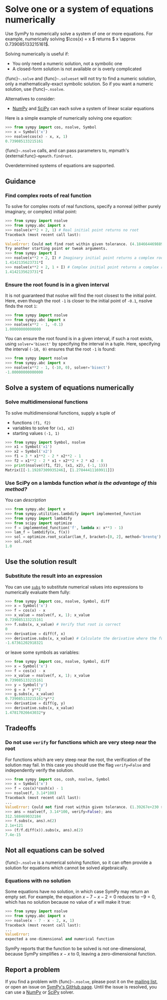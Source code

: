 # Solve one or a system of equations numerically

Use SymPy to numerically solve a system of one or more equations. For example,
numerically solving $\cos(x) = x $ returns $ x \approx 0.739085133215161$.

Solving numerically is useful if:
- You only need a numeric solution, not a symbolic one
- A closed-form solution is not available or is overly complicated

{func}`~.solve` and {func}`~.solveset` will not try to find a numeric solution,
only a mathematically-exact symbolic solution. So if you want a numeric
solution, use {func}`~.nsolve`.

Alternatives to consider:
- [NumPy](https://numpy.org/doc/stable/reference/generated/numpy.linalg.solve.html?highlight=solve#numpy.linalg.solve)
and
[SciPy](https://docs.scipy.org/doc/scipy/reference/generated/scipy.linalg.solve.html#scipy.linalg.solve)
can each solve a system of linear scalar equations

Here is a simple example of numerically solving one equation:

```py
>>> from sympy import cos, nsolve, Symbol
>>> x = Symbol('x')
>>> nsolve(cos(x) - x, x, 1)
0.739085133215161
```

{func}`~.nsolve` calls, and can pass parameters to, 
mpmath's {external:func}`~mpmath.findroot`.

Overdetermined systems of equations are supported.

## Guidance

### Find complex roots of real function

To solve for complex roots of real functions, specify a nonreal (either purely
imaginary, or complex) initial point:

```py
>>> from sympy import nsolve
>>> from sympy.abc import x
>>> nsolve(x**2 + 2, 1) # Real initial point returns no root
Traceback (most recent call last):
    ...
ValueError: Could not find root within given tolerance. (4.18466446988997098217 > 2.16840434497100886801e-19)
Try another starting point or tweak arguments.
>>> from sympy import I
>>> nsolve(x**2 + 2, I) # Imaginary initial point returns a complex root
1.4142135623731*I
>>> nsolve(x**2 + 2, 1 + I) # Complex initial point returns a complex root
1.4142135623731*I
```

### Ensure the root found is in a given interval

It is not guaranteed that nsolve will find the root closest to the initial
point. Here, even though the root `-1` is closer to the initial point of `-0.1`,
nsolve finds the root `1`:

```py
>>> from sympy import nsolve
>>> from sympy.abc import x
>>> nsolve(x**2 - 1, -0.1)
1.00000000000000
```

You can ensure the root found is in a given interval, if such a root exists,
using `solver='bisect'` by specifying the interval in a tuple. Here, specifying
the interval `(-10, 0)` ensures that the root `-1` is found:

```py
>>> from sympy import nsolve
>>> from sympy.abc import x
>>> nsolve(x**2 - 1, (-10, 0), solver='bisect')
-1.00000000000000
```

## Solve a system of equations numerically

### Solve multidimensional functions

To solve multidimensional functions, supply a tuple of
- functions `(f1, f2)`
- variables to solve for `(x1, x2)`
- starting values `(-1, 1)`

```py
>>> from sympy import Symbol, nsolve
>>> x1 = Symbol('x1')
>>> x2 = Symbol('x2')
>>> f1 = 3 * x1**2 - 2 * x2**2 - 1
>>> f2 = x1**2 - 2 * x1 + x2**2 + 2 * x2 - 8
>>> print(nsolve((f1, f2), (x1, x2), (-1, 1)))
Matrix([[-1.19287309935246], [1.27844411169911]])
```

### Use SciPy on a lambda function *what is the advantage of this method?*

You can *description*

```py
>>> from sympy.abc import x
>>> from sympy.utilities.lambdify import implemented_function
>>> from sympy import lambdify
>>> from scipy import optimize
>>> f = implemented_function('f', lambda x: x**3 - 1)
>>> lam_f = lambdify(x, f(x))
>>> sol = optimize.root_scalar(lam_f, bracket=[0, 2], method='brentq')
>>> sol.root
1.0
```

## Use the solution result

### Substitute the result into an expression

You can use [`subs`](sympy.core.basic.Basic.subs) to substitute numerical values
into expressions to numerically evaluate them fully:

```py
>>> from sympy import cos, nsolve, Symbol, diff
>>> x = Symbol('x')
>>> f = cos(x) - x
>>> x_value = nsolve(f, x, 1); x_value
0.739085133215161
>>> f.subs(x, x_value) # Verify that root is correct
0
>>> derivative = diff(f, x)
>>> derivative.subs(x, x_value) # Calculate the derivative where the function value is zero
-1.67361202918321
```

or leave some symbols as variables:

```py
>>> from sympy import cos, nsolve, Symbol, diff
>>> x = Symbol('x')
>>> f = cos(x) - x
>>> x_value = nsolve(f, x, 1); x_value
0.739085133215161
>>> y = Symbol('y')
>>> g = x * y**2
>>> g.subs(x, x_value)
0.739085133215161*y**2
>>> derivative = diff(g, y)
>>> derivative.subs(x, x_value)
1.47817026643032*y
```

## Tradeoffs

### Do not use `verify` for functions which are very steep near the root

For functions which are very steep near the root, the verification of the
solution may fail. In this case you should use the flag `verify=False` and
independently verify the solution.

```py
>>> from sympy import cos, cosh, nsolve, Symbol
>>> x = Symbol('x')
>>> f = cos(x)*cosh(x) - 1
>>> nsolve(f, 3.14*100)
Traceback (most recent call last):
...
ValueError: Could not find root within given tolerance. (1.39267e+230 > 2.1684e-19)
>>> ans = nsolve(f, 3.14*100, verify=False); ans
312.588469032184
>>> f.subs(x, ans).n(2)
2.1e+121
>>> (f/f.diff(x)).subs(x, ans).n(2)
7.4e-15
```

## Not all equations can be solved

{func}`~.nsolve` is a numerical solving function, so it can often provide a solution for
equations which cannot be solved algebraically.

### Equations with no solution

Some equations have no solution, in which case SymPy may return an empty set.
For example, the equation $x - 7 - x - 2 = 0$ reduces to $-9 = 0$, which has no
solution because no value of $x$ will make it true:

```py
>>> from sympy import nsolve
>>> from sympy.abc import x
>>> nsolve(x - 7 - x - 2, x, 1)
Traceback (most recent call last):
...
ValueError:
expected a one-dimensional and numerical function
```

SymPy reports that the function to be solved is not one-dimensional, because
SymPy simplifies $x - x$ to $0$, leaving a zero-dimensional function.

## Report a problem

If you find a problem with {func}`~.nsolve`, please post it on the [mailing
list](https://groups.google.com/g/sympy), or open an issue on [SymPy's GitHub
page](https://github.com/sympy/sympy/issues). Until the issue is resolved, you
can use a
[NumPy](https://numpy.org/doc/stable/reference/generated/numpy.linalg.solve.html?highlight=solve#numpy.linalg.solve)
or
[SciPy](https://docs.scipy.org/doc/scipy/reference/generated/scipy.linalg.solve.html#scipy.linalg.solve)
solver.